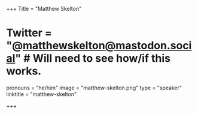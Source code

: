 +++
Title = "Matthew Skelton"
# Twitter = "@matthewskelton@mastodon.social" # Will need to see how/if this works.
pronouns = "he/him"
image = "matthew-skelton.png"
type = "speaker"
linktitle = "matthew-skelton"

+++
